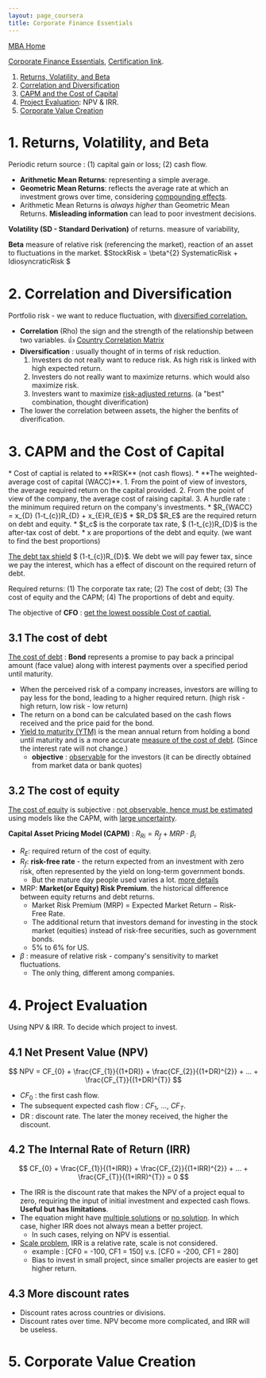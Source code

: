 ```yaml
---
layout: page_coursera
title: Corporate Finance Essentials
---
```


[MBA Home](../../0index)

[Corporate Finance Essentials](https://www.coursera.org/learn/corporate-finance-essentials/home/week/1), [Certification link](https://www.coursera.org/account/accomplishments/verify/).

1. [Returns, Volatility, and Beta](#l1)
2. [Correlation and Diversification](#l2)
3. [CAPM and the Cost of Capital](#l3)
4. [Project Evaluation](#l4): NPV & IRR.
5. [Corporate Value Creation](#l5)

<a name="l1"></a>
# 1. Returns, Volatility, and Beta

Periodic return source : (1) capital gain or loss; (2) cash flow.
* **Arithmetic Mean Returns**: representing a simple average.
* **Geometric Mean Returns**: reflects the average rate at which an investment grows over time, considering <u>compounding effects</u>.
* Arithmetic Mean Returns is *always higher* than Geometric Mean Returns. **Misleading information** can lead to poor investment decisions.

**Volatility (SD - Standard Derivation)** of returns. measure of variability,

**Beta** measure of relative risk (referencing the market), reaction of an asset to fluctuations in the market. $StockRisk = \beta^{2} SystematicRisk + IdiosyncraticRisk $

<a name="l2"></a>
# 2. Correlation and Diversification

Portfolio risk - we want to reduce fluctuation, with <u>diversified correlation.</u>

* **Correlation** (Rho) the sign and the strength of the relationship between two variables.
👍 [Country Correlation Matrix](https://www.msci.com/zh/research-and-insights/global-investing-trends/global-country-correlation-matrix)
* **Diversification** : usually thought of in terms of risk reduction.
  1. Investers do not really want to reduce risk. As high risk is linked with high expected return.
  2. Investers do not really want to maximize returns. which would also maximize risk.
  3. Investers want to maximize <u>risk-adjusted returns</u>. (a "best" combination, thought diverification)
* The lower the correlation between assets, the higher the benfits of diverification.

<a name="l3"></a>
# 3. CAPM and the Cost of Capital
<p></p>
* Cost of captial is related to **RISK** (not cash flows).
* **The weighted-average cost of capital (WACC)**.
  1. From the point of view of investors, the average required return on the capital provided.
  2. From the point of view of the company, the average cost of raising capital.
  3. A hurdle rate : the minimum required return on the company's investments.
* $R_{WACC} = x_{D} (1-t_{c})R_{D} + x_{E}R_{E}$
  * $R_D$ $R_E$ are the required return on debt and equity.
  * $t_c$ is the corporate tax rate, $ (1-t_{c})R_{D}$ is the after-tax cost of debt.
  * x are proportions of the debt and equity. (we want to find the best proportions)

<u>The debt tax shield</u> $ (1-t_{c})R_{D}$. We debt we will pay fewer tax, since we pay the interest, which has a effect of discount on the required return of debt.

Required returns: (1) The corporate tax rate; (2) The cost of debt; (3) The cost of equity and the CAPM; (4) The proportions of debt and equity.

The objective of **CFO** : <u>get the lowest possible Cost of captial.</u>

## 3.1 The cost of debt

<u>The cost of debt</u> : **Bond** represents a promise to pay back a principal amount (face value) along with interest payments over a specified period until maturity.
* When the perceived risk of a company increases, investors are willing to pay less for the bond, leading to a higher required return. (high risk - high return, low risk - low return)
* The return on a bond can be calculated based on the cash flows received and the price paid for the bond.
* <u>Yield to maturity (YTM)</u> is the mean annual return from holding a bond until maturity and is a more accurate <u>measure of the cost of debt</u>. (Since the interest rate will not change.)
  * **objective** : <u>observable</u> for the investors (it can be directly obtained from market data or bank quotes)

## 3.2 The cost of equity

<u>The cost of equity</u> is subjective : <u>not observable, hence must be estimated</u> using models like the CAPM, with <u>large uncertainty</u>.

**Capital Asset Pricing Model (CAPM)** : $R_{Ri} = R_{f} + MRP \cdot \beta_{i}$

* $R_{E}$: required return of the cost of equity.
* $R_{f}$: **risk-free rate** - the return expected from an investment with zero risk, often represented by the yield on long-term government bonds.
  * But the mature day people used varies a lot. [more details](/Study/Finance/theory/01words)
* MRP: **Market(or Equity) Risk Premium**. the historical difference between equity returns and debt returns.
  * Market Risk Premium (MRP) = Expected Market Return − Risk-Free Rate.
  * The additional return that investors demand for investing in the stock market (equities) instead of risk-free securities, such as government bonds.
  * 5% to 6% for US.
* $\beta$ : measure of relative risk - company's sensitivity to market fluctuations.
  * The only thing, different among companies.

<a name="l4"></a>
# 4. Project Evaluation

Using NPV & IRR.
To decide which project to invest.

## 4.1 Net Present Value (NPV)

$$
NPV = CF_{0} + \frac{CF_{1}}{(1+DR)} + \frac{CF_{2}}{(1+DR)^{2}} + ... + \frac{CF_{T}}{(1+DR)^{T}}
$$

* $CF_{0}$ : the first cash flow.
* The subsequent expected cash flow : $CF_{1}$, ..., $CF_{T}$.
* DR : discount rate. The later the money received, the higher the discount.

## 4.2 The Internal Rate of Return (IRR)

$$
CF_{0} + \frac{CF_{1}}{(1+IRR)} + \frac{CF_{2}}{(1+IRR)^{2}} + ... + \frac{CF_{T}}{(1+IRR)^{T}} = 0
$$

* The IRR is the discount rate that makes the NPV of a project equal to zero, requiring the input of initial investment and expected cash flows. **Useful but has limitations**.
* The equation might have <u>multiple solutions</u> or <u>no solution</u>. In which case, higher IRR does not always mean a better project.
  * In such cases, relying on NPV is essential.
* <u>Scale problem</u>, IRR is a relative rate, scale is not considered.
  * example : [CF0 = -100, CF1 = 150] v.s. [CF0 = -200, CF1 = 280]
  * Bias to invest in small project, since smaller projects are easier to get higher return.

## 4.3 More discount rates

* Discount rates across countries or divisions.
* Discount rates over time. NPV become more complicated, and IRR will be useless.

<a name="l5"></a>
# 5. Corporate Value Creation
